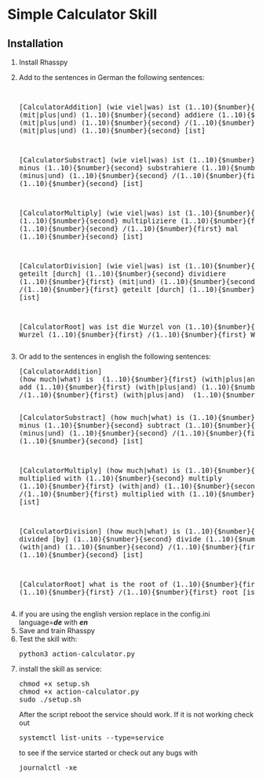 # Simple Calculator Skill

<h2>Installation</h2>
<ol>
<li>Install Rhasspy</li>
<li>
<p>Add to the sentences in German the following sentences:</p>
<pre>

[CalculatorAddition]
(wie viel|was) ist  (1..10){$number}{first} (mit|plus|und)  (1..10){$number}{second}
addiere  (1..10){$number}{first} (mit|plus|und)  (1..10){$number}{second}
/(1..10){$number}{first} (mit|plus|und)  (1..10){$number}{second} [ist]

[CalculatorSubstract]
(wie viel|was) ist  (1..10){$number}{first} minus  (1..10){$number}{second}
substrahiere  (1..10){$number}{first} (minus|und)  (1..10){$number}{second}
/(1..10){$number}{first} minus  (1..10){$number}{second} [ist]

[CalculatorMultiply]
(wie viel|was) ist (1..10){$number}{first} mal   (1..10){$number}{second}
multipliziere  (1..10){$number}{first} (mit|und)  (1..10){$number}{second}
/(1..10){$number}{first} mal  (1..10){$number}{second} [ist]

[CalculatorDivision]
(wie viel|was) ist (1..10){$number}{first} geteilt [durch]  (1..10){$number}{second}
dividiere  (1..10){$number}{first} (mit|und)   (1..10){$number}{second}
/(1..10){$number}{first} geteilt [durch]  (1..10){$number}{second} [ist]

[CalculatorRoot]
was ist die Wurzel von  (1..10){$number}{first}
Wurzel   (1..10){$number}{first}
/(1..10){$number}{first} Wurzel [ist]
</pre>
</li>

<li>
<p>Or add to the sentences in english the following sentences:</p>
<pre>
[CalculatorAddition]
(how much|what) is  (1..10){$number}{first} (with|plus|and)  (1..10){$number}{second}
add (1..10){$number}{first} (with|plus|and) (1..10){$number}{second}
/(1..10){$number}{first} (with|plus|and)  (1..10){$number}{second} [ist]

[CalculatorSubstract]
(how much|what) is (1..10){$number}{first} minus  (1..10){$number}{second}
subtract  (1..10){$number}{first} (minus|und)  (1..10){$number}{second}
/(1..10){$number}{first} minus  (1..10){$number}{second} [ist]

[CalculatorMultiply]
(how much|what) is (1..10){$number}{first} multiplied with (1..10){$number}{second}
multiply  (1..10){$number}{first} (with|and)  (1..10){$number}{second}
/(1..10){$number}{first} multiplied with  (1..10){$number}{second} [ist]

[CalculatorDivision]
(how much|what) is (1..10){$number}{first} divided [by]  (1..10){$number}{second}
divide  (1..10){$number}{first} (with|and)   (1..10){$number}{second}
/(1..10){$number}{first} divide [by]  (1..10){$number}{second} [ist]

[CalculatorRoot]
what is the root of (1..10){$number}{first}
root of (1..10){$number}{first}
/(1..10){$number}{first} root [ist]
</pre>
</li>

<li>if you are using the english version replace in the config.ini language=<i><b>de</b></i> with <i><b>en</b></i></li>
<li>Save and train Rhasspy</li>
<li>Test the skill with:
<pre>
python3 action-calculator.py
</pre>
<li>install the skill as service:
<pre>
chmod +x setup.sh
chmod +x action-calculator.py
sudo ./setup.sh
</pre></li>

After the script reboot the service should work. If it is not working check out
<pre>systemctl list-units --type=service</pre>
to see if the service started or check out any bugs with

<pre>journalctl -xe</pre>

